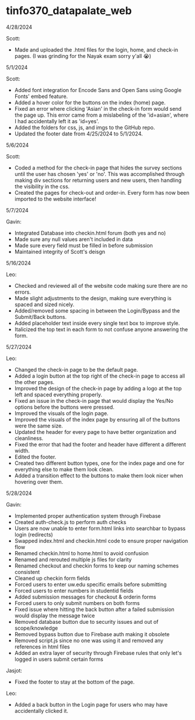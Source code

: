 # tinfo370_datapalate_web

4/28/2024

Scott:
- Made and uploaded the .html files for the login, home, and check-in pages. (I was grinding for the Nayak exam sorry y'all 😭)

5/1/2024

Scott:
- Added font integration for Encode Sans and Open Sans using Google Fonts' embed feature.
- Added a hover color for the buttons on the index (home) page.
- Fixed an error where clicking 'Asian' in the check-in form would send the page up. This error came from a mislabeling of the 'id=asian', where I had accidentally left it as 'id=yes'.
- Added the folders for css, js, and imgs to the GitHub repo.
- Updated the footer date from 4/25/2024 to 5/1/2024.

5/6/2024

Scott:
- Coded a method for the check-in page that hides the survey sections until the user has chosen 'yes' or 'no'. This was accomplished through making div sections for returning users and new users, then handling the visibility in the css.
- Created the pages for check-out and order-in. Every form has now been imported to the website interface!

5/7/2024

Gavin:
- Integrated Database into checkin.html forum (both yes and no)
- Made sure any null values aren't included in data
- Made sure every field must be filled in before submission
- Maintained integrity of Scott's deisgn

5/16/2024

Leo:
- Checked and reviewed all of the website code making sure there are no errors.
- Made slight adjustments to the design, making sure everything is spaced and sized nicely.
- Added/removed some spacing in between the Login/Bypass and the Submit/Back buttons.
- Added placeholder text inside every single text box to improve style.
- Italicized the top text in each form to not confuse anyone answering the form.

5/27/2024

Leo:
- Changed the check-in page to be the default page.
- Added a login button at the top right of the check-in page to access all the other pages.
- Improved the design of the check-in page by adding a logo at the top left and spaced everything properly.
- Fixed an issue in the check-in page that would display the Yes/No options before the buttons were pressed.
- Improved the visuals of the login page.
- Improved the visuals of the index page by ensuring all of the buttons were the same size.
- Updated the header for every page to have better organization and cleanliness.
- Fixed the error that had the footer and header have different a different width.
- Edited the footer.
- Created two different button types, one for the index page and one for everything else to make them look clean.
- Added a transition effect to the buttons to make them look nicer when hovering over them.

5/28/2024

Gavin:
- Implemented proper authentication system through Firebase
- Created auth-check.js to perform auth checks
- Users are now unable to enter form.html links into searchbar to bypass login (redirects)
- Swapped index.html and checkin.html code to ensure proper navigation flow
- Renamed checkin.html to home.html to avoid confusion
- Renamed and rerouted multiple js files for clarity
- Renamed checkout and checkin forms to keep our naming schemes consistent
- Cleaned up checkin form fields
- Forced users to enter uw.edu specific emails before submitting
- Forced users to enter numbers in studentid fields
- Added submission messages for checkout & orderin forms
- Forced users to only submit numbers on both forms
- Fixed issue where hitting the back button after a failed submission would display the message twice
- Removed database button due to security issues and out of scope/knowledge
- Removed bypass button due to Firebase auth making it obsolete
- Removed script.js since no one was using it and removed any references in html files
- Added an extra layer of security through Firebase rules that only let's logged in users submit certain forms

Jasjot:
- Fixed the footer to stay at the bottom of the page.

Leo:
- Added a back button in the Login page for users who may have accidentally clicked it.
